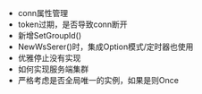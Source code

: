 * conn属性管理
* token过期，是否导致conn断开
* 新增SetGroupId()
* NewWsSerer()时，集成Option模式/定时器也使用
* 优雅停止没有实现
* 如何实现服务端集群
* 严格考虑是否全局唯一的实例，如果是则Once